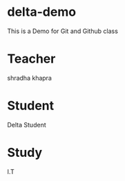 # delta-demo
This is a Demo for Git and Github class

# Teacher
shradha khapra

# Student
Delta Student

# Study
I.T